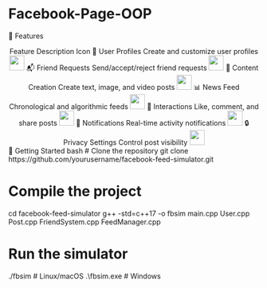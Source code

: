 # Facebook-Page-OOP
🌟 Features
<div align="center">
Feature	Description	Icon
👥 User Profiles	Create and customize user profiles	<img src="https://img.icons8.com/color/48/000000/user-male-circle--v1.png" width=30>
📬 Friend Requests	Send/accept/reject friend requests	<img src="https://img.icons8.com/color/48/000000/friends.png" width=30>
📝 Content Creation	Create text, image, and video posts	<img src="https://img.icons8.com/color/48/000000/create-new.png" width=30>
📊 News Feed	Chronological and algorithmic feeds	<img src="https://img.icons8.com/color/48/000000/news-feed.png" width=30>
💬 Interactions	Like, comment, and share posts	<img src="https://img.icons8.com/color/48/000000/facebook-like.png" width=30>
🔔 Notifications	Real-time activity notifications	<img src="https://img.icons8.com/color/48/000000/appointment-reminders.png" width=30>
🔒 Privacy Settings	Control post visibility	<img src="https://img.icons8.com/color/48/000000/private2.png" width=30>
</div>
🚀 Getting Started
bash
# Clone the repository
git clone https://github.com/yourusername/facebook-feed-simulator.git

# Compile the project
cd facebook-feed-simulator
g++ -std=c++17 -o fbsim main.cpp User.cpp Post.cpp FriendSystem.cpp FeedManager.cpp

# Run the simulator
./fbsim  # Linux/macOS
.\fbsim.exe  # Windows

